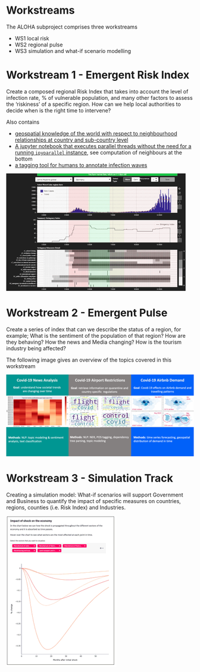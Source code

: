# Workstreams

The ALOHA subproject comprises three workstreams
* WS1 local risk
* WS2 regional pulse
* WS3 simulation and what-if scenario modelling

# Workstream 1 - Emergent Risk Index

Create a composed regional Risk Index that takes into account the level of infection rate, % of vulnerable population, and many other factors to assess the ‘riskiness’ of a specific region. How can we help local authorities to decide when is the right time to intervene? 

Also contains
* [geospatial knowledge of the world with respect to neighbourhood relationships at country and sub-country level](ws1/geospatial)
* [A jupyter notebook that executes parallel threads without the need for a running `ipyparallel` instance](ws1/geospatial/WS3_kp_Knowledge_Graph.ipynb),
  see computation of neighbours at the bottom
* [a tagging tool for humans to annotate infection waves](ws1/labelling_tool)

![Cookiecutter Preview](cookiecutter.select.gif)

# Workstream 2 - Emergent Pulse

Create a series of index that can we describe the status of a region, for example; What is the sentiment of the population of that region? How are they behaving? How the news and Media changing? How is the tourism industry being affected?

The following image gives an overview of the topics covered in this workstream

![Workstream 2 topics](ws2_overview.png)


# Workstream 3 - Simulation Track

Creating a simulation model: What-if scenarios will support Government and Business to quantify the impact of specific measures on countries, regions, counties (i.e. Risk Index) and Industries. 

![Emergent Economic Engine](e3.png)
